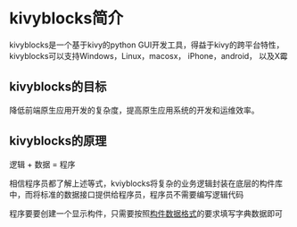 # kivyblocks简介

kivyblocks是一个基于kivy的python GUI开发工具，得益于kivy的跨平台特性， kivyblocks可以支持Windows，Linux，macosx， iPhone，android， 以及X霉


## kivyblocks的目标
降低前端原生应用开发的复杂度，提高原生应用系统的开发和运维效率。

## kivyblocks的原理
逻辑 + 数据 = 程序

相信程序员都了解上述等式，kviyblocks将复杂的业务逻辑封装在底层的构件库中，而将标准的数据接口提供给程序员，程序员不需要编写逻辑代码

程序要要创建一个显示构件，只需要按照[构件数据格式](./cdf.md)的要求填写字典数据即可


